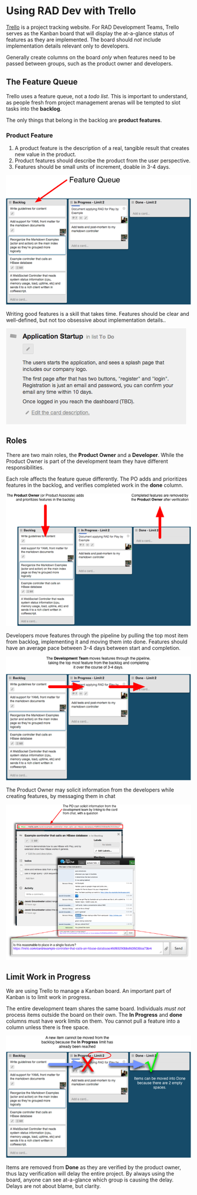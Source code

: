 # Using RAD Dev with Trello

[Trello](https://trello.com/) is a project tracking website.
For RAD Development Teams,
Trello serves as the Kanban board that will display the at-a-glance
status of features as they are implemented.
The board should _not_ include implementation details relevant only to developers.

Generally create columns on the board _only_ when features need to be passed between groups,
such as the product owner and developers.

## The Feature Queue

Trello uses a feature queue, not a *todo list*.
This is important to understand,
as people fresh from project management arenas will be
tempted to slot tasks into the **backlog**.

The only things that belong in the backlog are **product features**.

### Product Feature

1. A product feature is the description of a real, 
   tangible result that creates new value in the product.
2. Product features should describe the product from the user perspective.
3. Features should be small units of increment, doable in 3-4 days.

![Trello Feature Queue](img/trello-feature-queue.png?raw=true)

Writing good features is a skill that takes time.
Features should be clear and well-defined,
but not too obsessive about implementation details..

![Trello Feature](img/trello-feature.png?raw=true)

## Roles

There are two main roles, the **Product Owner** and a **Developer**.
While the Product Owner is part of the development team they have different responsibilities.

Each role affects the feature queue differently.
The PO adds and prioritizes features in the backlog,
and verifies completed work in the **done** column.

![Trello Product Owner](img/trello-owner.png?raw=true)

Developers move features through the pipeline by pulling the top most item from backlog,
implementing it and moving them into done.
Features should have an average pace between 3-4 days between start and completion.

![Trello Developer](img/trello-developer.png?raw=true)

The Product Owner may solicit information from the developers while creating features,
by messaging them in chat

![Trello Solicit](img/trello-notify.png?raw=true)

## Limit Work in Progress

We are using Trello to manage a Kanban board.
An important part of Kanban is to limit work in progress.

The entire development team shares the same board.
Individuals _must not_ process items outside the board on their own.
The **In Progress** and **done** columns must have work limits on them.
You cannot pull a feature into a column unless there is free space.

![Trello Limit WIP](img/trello-wip.png?raw=true)

Items are removed from **Done** as they are verified by the product owner,
thus lazy verification will delay the entire project.
By always using the board, anyone can see at-a-glance which group is causing the delay.
Delays are not about blame, but clarity.
